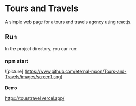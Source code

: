 # Tours and Travels

A simple web page for a tours and travels agency using reactjs.

## Run

In the project directory, you can run:

### npm start

![picture] (https://www.github.com/eternal-moon/Tours-and-Travels/images/screen1.png)

#### Demo

https://tourstravel.vercel.app/
